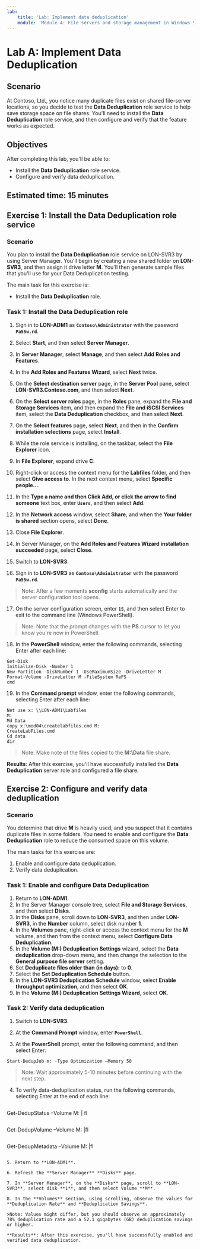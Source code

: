 ```yaml
---
lab:
    title: 'Lab: Implement data deduplication'
    module: 'Module 4: File servers and storage management in Windows Server'
---
```


# Lab A: Implement Data Deduplication

## Scenario

At Contoso, Ltd., you notice many duplicate files exist on shared file-server locations, so you decide to test the **Data Deduplication** role service to help save storage space on file shares. You'll need to install the **Data Deduplication** role service, and then configure and verify that the feature works as expected.

## Objectives

After completing this lab, you'll be able to:

- Install the **Data Deduplication** role service.
- Configure and verify data deduplication.

## Estimated time: 15 minutes

## Exercise 1: Install the Data Deduplication role service

### Scenario

You plan to install the **Data Deduplication** role service on LON-SVR3 by using Server Manager. You'll begin by creating a new shared folder on **LON-SVR3**, and then assign it drive letter **M**. You'll then generate sample files that you'll use for your Data Deduplication testing.

The main task for this exercise is:

- Install the **Data Deduplication** role.

### Task 1: Install the Data Deduplication role

1. Sign in to **LON-ADM1** as **`Contoso\Administrator`** with the password **`Pa55w.rd`**.

2. Select **Start**, and then select **Server Manager**.

3. In **Server Manager**, select **Manage**, and then select **Add Roles and Features**.

4. In the **Add Roles and Features Wizard**, select **Next** twice.

5. On the **Select destination server** page, in the **Server Pool** pane, select **LON-SVR3.Contoso.com**, and then select **Next**.

6. On the **Select server roles** page, in the **Roles** pane, expand the **File and Storage Services** item, and then expand the **File and iSCSI Services** item, select the **Data Deduplication** checkbox, and then select **Next**.

7. On the **Select features** page, select **Next**, and then in the **Confirm installation selections** page, select **Install**.

8. While the role service is installing, on the taskbar, select the **File Explorer** icon.

9. In **File Explorer**, expand drive **C**.

10. Right-click or access the context menu for the **Labfiles** folder, and then select **Give access to**. In the next context menu, select **Specific people…**.

11. In the **Type a name and then Click Add, or click the arrow to find someone** text box, enter **`Users`**, and then select **Add**.

12. In the **Network access** window, select **Share**, and when the **Your folder is shared** section opens, select **Done**.

13. Close **File Explorer**.

14. In Server Manager, on the **Add Roles and Features Wizard installation succeeded** page, select **Close**.

15. Switch to **LON-SVR3**.

16. Sign in to **LON-SVR3** as **`Contoso\Administrator`** with the password **`Pa55w.rd`**.

>Note: After a few moments **sconfig** starts automatically and the server configuration tool opens.

17. On the server configuration screen, enter **`15`**, and then select Enter to exit to the command line (Windows PowerShell).

>Note: Note that the prompt changes with the **PS** cursor to let you know you're now in PowerShell.

18. In the **PowerShell** window, enter the following commands, selecting Enter after each line:

```
Get-Disk
Initialize-Disk -Number 1
New-Partition -DiskNumber 1 -UseMaximumSize -DriveLetter M
Format-Volume -DriveLetter M -FileSystem ReFS
cmd
```

19. In the **Command prompt** window, enter the following commands, selecting Enter after each line:

```
Net use x: \\LON-ADM1\Labfiles
M:
Md Data
copy x:\mod04\createlabfiles.cmd M:
CreateLabFiles.cmd
Cd data
dir
```

>Note: Make note of the files copied to the **M:\Data** file share.

**Results**: After this exercise, you'll have successfully installed the **Data Deduplication** server role and configured a file share.

## Exercise 2: Configure and verify data deduplication

### Scenario

You determine that drive **M** is heavily used, and you suspect that it contains duplicate files in some folders. You need to enable and configure the **Data Deduplication** role to reduce the consumed space on this volume.

The main tasks for this exercise are:

1. Enable and configure data deduplication.
2. Verify data deduplication.

### Task 1: Enable and configure Data Deduplication

1. Return to **LON-ADM1**.
2. In the Server Manager console tree, select **File and Storage Services**, and then select **Disks**.
3. In the **Disks** pane, scroll down to **LON-SVR3**, and then under **LON-SVR3**, in the **Number** column, select disk number **1**.
4. In the **Volumes** pane, right-click or access the context menu for the **M** volume, and then from the context menu, select **Configure Data Deduplication**.
5. In the **Volume (M:\) Deduplication Settings** wizard, select the **Data deduplication** drop-down menu, and then change the selection to the **General purpose file server** setting.
6. Set **Deduplicate files older than (in days):** to **0**.
7. Select the **Set Deduplication Schedule** button.
8. In the **LON-SVR3 Deduplication Schedule** window, select **Enable throughput optimization**, and then select **OK**.
9. In the **Volume (M:\) Deduplication Settings Wizard**, select **OK**.

### Task 2: Verify data deduplication

1. Switch to **LON-SVR3**.

2. At the **Command Prompt** window, enter **`PowerShell`**.

3. At the **PowerShell** prompt, enter the following command, and then select Enter:

```
Start-DedupJob m: -Type Optimization –Memory 50
```


>Note: Wait approximately 5-10 minutes before continuing with the next step.

4. To verify data-deduplication status, run the following commands, selecting Enter at the end of each line:

   ```
Get-DedupStatus –Volume M: | fl
   ```

   ```
Get-DedupVolume –Volume M: |fl
   ```

   ```
Get-DedupMetadata –Volume M: |fl
   ```

5. Return to **LON-ADM1**.

6. Refresh the **Server Manager** **Disks** page.

7. In **Server Manager**, on the **Disks** page, scroll to **LON-SVR3**, select disk **1**, and then select Volume **M**.

8. In the **Volumes** section, using scrolling, observe the values for **Deduplication Rate** and **Deduplication Savings**. 

>Note: Values might differ, but you should observe an approximately 78% deduplication rate and a 52.1 gigabytes (GB) deduplication savings or higher.

**Results**: After this exercise, you'll have successfully enabled and verified data deduplication.
